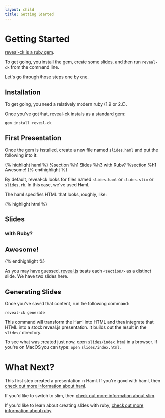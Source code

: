 ```yaml
---
layout: child
title: Getting Started
---
```


# Getting Started

[reveal-ck is a ruby gem][reveal-ck-gem].

To get going, you install the gem, create some slides, and then run
`reveal-ck` from the command line.

Let's go through those steps one by one.

## Installation

To get going, you need a relatively modern ruby (1.9 or 2.0).

Once you've got that, reveal-ck installs as a standard gem:

```
gem install reveal-ck
```

## First Presentation

Once the gem is installed, create a new file named `slides.haml` and
put the following into it:

{% highlight haml %}
%section
  %h1
    Slides
  %h3
    with Ruby?
%section
  %h1
    Awesome!
{% endhighlight %}

By default, reveal-ck looks for files named `slides.haml` or
`slides.slim` or `slides.rb`. In this case, we've used Haml.

The haml specifies HTML that looks, roughly, like:

{% highlight html %}
<section>
  <h1>Slides</h1>
  <h3>with Ruby?</h3>
</section>
<section>
  <h1>Awesome!</h1>
</section>
{% endhighlight %}

As you may have guessed, [reveal.js][reveal.js] treats each
`<section/>` as a distinct slide. We have two slides here.

## Generating Slides

Once you've saved that content, run the following command:

```
reveal-ck generate
```

This command will transform the Haml into HTML and then integrate that
HTML into a stock reveal.js presentation. It builds out the result in
the `slides/` directory.

To see what was created just now, open `slides/index.html` in a
browser. If you're on MacOS you can type: `open slides/index.html`.

# What Next?

This first step created a presentation in Haml. If you're good with
haml, then [check out more information about haml][haml].

If you'd like to switch to slim, then
[check out more information about slim][slim].

If you'd like to learn about creating slides with ruby,
[check out more information about ruby][ruby].


[reveal.js]:     http://lab.hakim.se/reveal-js/#/
[reveal-ck-gem]: http://rubygems.org/gems/reveal-ck
[haml]:          /haml
[ruby]:          /ruby
[slim]:          /slim
